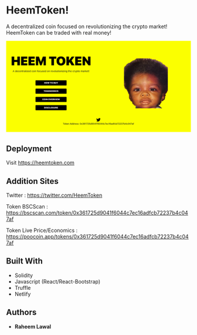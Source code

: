 # HeemToken!

A decentralized coin focused on revolutionizing the crypto market! HeemToken can be traded with real money!

![Screenshot](d.png)

## Deployment

Visit https://heemtoken.com

## Addition Sites

Twitter : https://twitter.com/HeemToken

Token BSCScan : https://bscscan.com/token/0x361725d9041f6044c7ec16adfcb72237b4c047af

Token Live Price/Economics : https://poocoin.app/tokens/0x361725d9041f6044c7ec16adfcb72237b4c047af

## Built With

  - Solidity
  - Javascript (React/React-Bootstrap)
  - Truffle
  - Netlify

## Authors

  - **Raheem Lawal** 